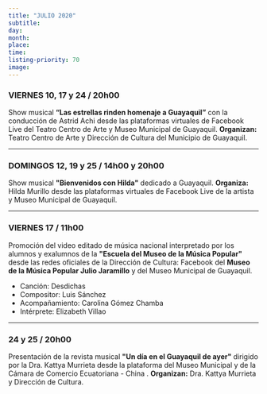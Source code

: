 ```yaml
---
title: "JULIO 2020"
subtitle:
day:
month:
place:
time:
listing-priority: 70
image:
---
```


### VIERNES 10, 17 y 24 / <strong>20h00</strong>

Show musical **“Las estrellas rinden homenaje a Guayaquil”** con la conducción de Astrid Achi desde las plataformas virtuales de Facebook Live del Teatro Centro de Arte y Museo Municipal de Guayaquil. **Organizan:** Teatro Centro de Arte y Dirección de Cultura del Municipio de Guayaquil.

---

### DOMINGOS 12, 19 y 25 / <strong>14h00 y 20h00</strong>

Show musical **"Bienvenidos con Hilda"** dedicado a Guayaquil. **Organiza:** Hilda Murillo desde las plataformas virtuales de Facebook Live de la artista y Museo Municipal de Guayaquil.

---

### VIERNES 17 / <strong>11h00</strong>

Promoción del video editado de música nacional interpretado por los alumnos y exalumnos  de la **"Escuela del Museo de la Música Popular"** desde las redes oficiales de la Dirección de Cultura: Facebook del **Museo de la Música Popular Julio Jaramillo** y del Museo Municipal de Guayaquil.

- Canción: Desdichas
- Compositor: Luis Sánchez
- Acompañamiento: Carolina Gómez Chamba
- Intérprete: Elizabeth Villao

---

### 24 y 25 / <strong>20h00</strong>

Presentación de la revista musical **"Un día en el Guayaquil de ayer"** dirigido por la Dra. Kattya Murrieta desde la plataforma del Museo Municipal y de la Cámara de Comercio Ecuatoriana - China . **Organizan:** Dra. Kattya Murrieta y Dirección de Cultura.
